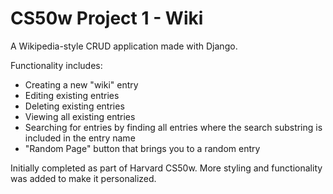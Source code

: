 # CS50w Project 1 - Wiki
<p>A Wikipedia-style CRUD application made with Django.</p>

Functionality includes:
<ul>
  <li>Creating a new "wiki" entry</li>
  <li>Editing existing entries</li>
  <li>Deleting existing entries</li>
  <li>Viewing all existing entries</li>
  <li>Searching for entries by finding all entries where the search substring is included in the entry name</li>
  <li>"Random Page" button that brings you to a random entry</li>
</ul>

<p>Initially completed as part of Harvard CS50w. More styling and functionality was added to make it personalized.</p>
